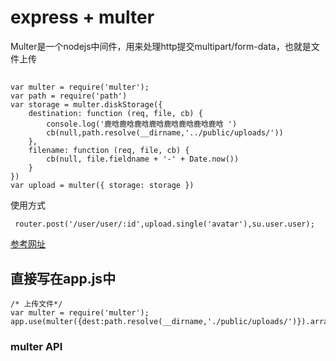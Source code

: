 # express + multer

Multer是一个nodejs中间件，用来处理http提交multipart/form-data，也就是文件上传


##

```
var multer = require('multer');
var path = require('path')
var storage = multer.diskStorage({
    destination: function (req, file, cb) {
        console.log('鹿晗鹿晗鹿晗鹿晗鹿晗鹿晗鹿晗鹿晗 ')
        cb(null,path.resolve(__dirname,'../public/uploads/'))
    },
    filename: function (req, file, cb) {
        cb(null, file.fieldname + '-' + Date.now())
    }
})
var upload = multer({ storage: storage })
```


使用方式

```
 router.post('/user/user/:id',upload.single('avatar'),su.user.user);
```

[参考网址](http://blog.csdn.net/devil13th/article/details/50404351)

## 直接写在app.js中

```
/* 上传文件*/
var multer = require('multer');
app.use(multer({dest:path.resolve(__dirname,'./public/uploads/')}).array('image'))

```

### multer API






